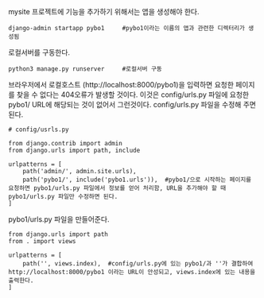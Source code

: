 mysite 프로젝트에 기능을 추가하기 위해서는 앱을 생성해야 한다.
```
django-admin startapp pybo1     #pybo1이라는 이름의 앱과 관련한 디렉터리가 생성됨
```

로컬서버를 구동한다.
```
python3 manage.py runserver     #로컬서버 구동
```
브라우저에서 로컬호스트 (http://localhost:8000/pybo1)을 입력하면 요청한 페이지를 찾을 수 없다는 404오류가 발생할 것이다.
이것은 config/urls.py 파일에 요청한 pybo1/ URL에 해당되는 것이 없어서 그런것이다. config/urls.py 파일을 수정해 주면 된다.
```
# config/usrls.py

from django.contrib import admin
from django.urls import path, include

urlpatterns = [
    path('admin/', admin.site.urls),
    path('pybo1/', include('pybo1.urls')),  #pybo1/으로 시작하는 페이지를 요청하면 pybo1/urls.py 파일에서 정보를 얻어 처리함, URL을 추가해야 할 때 pybo1/urls.py 파일만 수정하면 된다.
]
```
pybo1/urls.py 파일을 만들어준다.
```
from django.urls import path
from . import views

urlpatterns = [
    path('', views.index),  #config/urls.py에 있는 pybo1/과 ''가 결합하여 http://localhost:8000/pybo1 이라는 URL이 안성되고, views.index에 있는 내용을 출력한다. 
]
```

